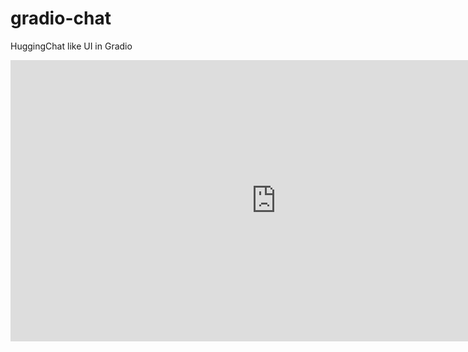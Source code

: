 # gradio-chat
HuggingChat like UI in Gradio

<iframe
	src="https://chansung-test-multi-conv.hf.space"
	frameborder="0"
	width="850"
	height="450"
></iframe>
